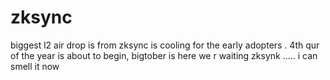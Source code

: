 # zksync
biggest l2 air drop is from zksync
is cooling for the early adopters .
4th qur of the year is about to begin, 
bigtober is here
we r waiting zksynk .....
i can smell it now
